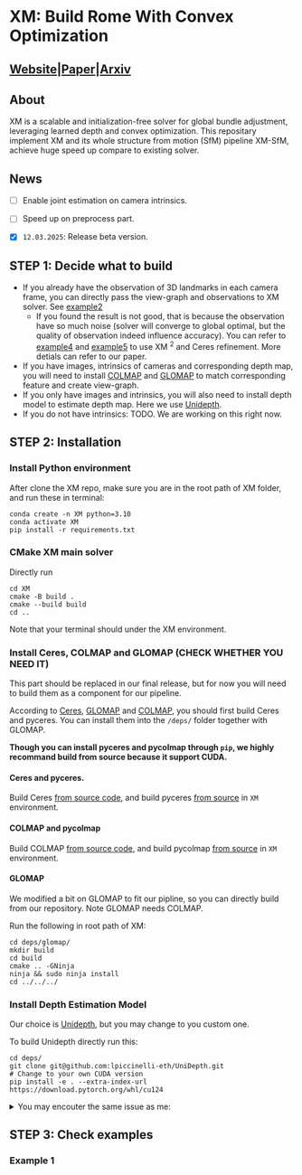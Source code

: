 # XM: Build Rome With Convex Optimization

## [Website](https://computationalrobotics.seas.harvard.edu/XM/)|[Paper](https://computationalrobotics.seas.harvard.edu/XM/static/XM.pdf)|[Arxiv](https://arxiv.org/abs/2502.04640)

## About

XM is a scalable and initialization-free solver
for global bundle adjustment, leveraging learned depth and
convex optimization. This repositary implement XM and its whole structure from motion (SfM) pipeline XM-SfM, achieve huge speed up compare to existing solver.

## News

- [ ] Enable joint estimation on camera intrinsics.
- [ ] Speed up on preprocess part.
- [x] `12.03.2025`: Release beta version.


## STEP 1: Decide what to build
- If you already have the observation of 3D landmarks in each camera frame, you can directly pass the view-graph and observations to XM solver. See [example2](./2_test_creatematrix.py)
  - If you found the result is not good, that is because the observation have so much noise (solver will converge to global optimal, but the quality of observation indeed influence accuracy). You can refer to [example4](./4_test_unidepth.py) and [example5](./5_test_ceres.py) to use XM $^2$ and Ceres refinement. More detials can refer to our paper.
- If you have images, intrinsics of cameras and corresponding depth map, you will need to install [COLMAP](https://colmap.github.io/) and [GLOMAP](https://github.com/colmap/glomap) to match corresponding feature and create view-graph.
- If you only have images and intrinsics, you will also need to install depth model to estimate depth map. Here we use [Unidepth](https://github.com/lpiccinelli-eth/UniDepth).
- If you do not have intrinsics: TODO. We are working on this right now.

## STEP 2: Installation

### Install Python environment
After clone the XM repo, make sure you are in the root path of XM folder, and run these in terminal:
```
conda create -n XM python=3.10 
conda activate XM
pip install -r requirements.txt
```

### CMake XM main solver
Directly run
```
cd XM
cmake -B build .
cmake --build build
cd ..
```
Note that your terminal should under the XM environment.

### Install Ceres, COLMAP and GLOMAP (CHECK WHETHER YOU NEED IT)

This part should be replaced in our final release, but for now you will need to build them as a component for our pipeline.

According to [Ceres](http://ceres-solver.org/), [GLOMAP](https://github.com/colmap/glomap) and [COLMAP](https://colmap.github.io/install.html#build-from-source), you should first build Ceres and pyceres. You can install them into the `/deps/` folder together with GLOMAP.

**Though you can install pyceres and pycolmap through `pip`, we highly recommand build from source because it support CUDA.**

#### Ceres and pyceres.

Build Ceres [from source code](http://ceres-solver.org/installation.html), and build pyceres [from source](https://github.com/cvg/pyceres) in `XM` environment.

#### COLMAP and pycolmap

Build COLMAP [from source code](https://colmap.github.io/install.html#installation), and build pycolmap [from source](https://colmap.github.io/pycolmap/index.html) in `XM` environment.

#### GLOMAP

We modified a bit on GLOMAP to fit our pipline, so you can directly build from our repository. Note GLOMAP needs COLMAP.

Run the following in root path of XM:
```
cd deps/glomap/
mkdir build
cd build
cmake .. -GNinja
ninja && sudo ninja install
cd ../../../
```

### Install Depth Estimation Model

Our choice is [Unidepth](https://github.com/lpiccinelli-eth/UniDepth), but you may change to you custom one.

To build Unidepth directly run this:

```
cd deps/
git clone git@github.com:lpiccinelli-eth/UniDepth.git
# Change to your own CUDA version
pip install -e . --extra-index-url https://download.pytorch.org/whl/cu124
```
<details>
<summary>You may encouter the same issue as me:</summary>

- If pytorch3d cannot build, please comment the line about pytorch in `Unidepth/requirement.txt` and retry. After successfully installing other dependence, build pytorch3d again.

- If `name 'warnings' is not defined`, you may need to add `import warnings` in the corresponding file.

- It will show some warning about timm, but that do not hurt.

- If loded together with `XM` or `pycolmap`, `pyceres` using `import`, UniDepth must be load before them.
</details>

## STEP 3: Check examples

### Example 1




